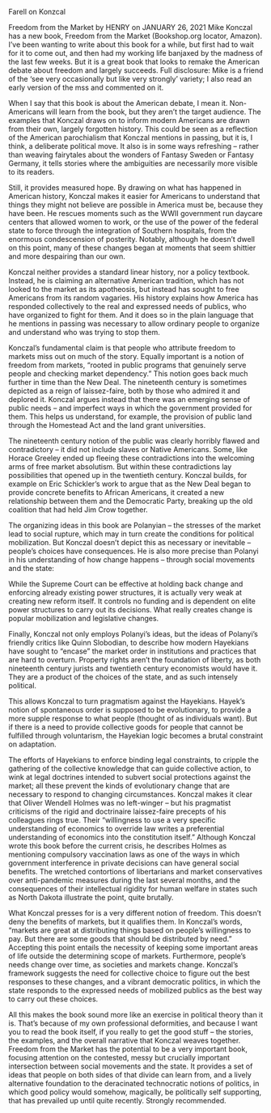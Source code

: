 Farell on Konzcal

Freedom from the Market
by HENRY on JANUARY 26, 2021
Mike Konczal has a new book, Freedom from the Market (Bookshop.org locator, Amazon). I’ve been wanting to write about this book for a while, but first had to wait for it to come out, and then had my working life banjaxed by the madness of the last few weeks. But it is a great book that looks to remake the American debate about freedom and largely succeeds. Full disclosure: Mike is a friend of the ‘see very occasionally but like very strongly’ variety; I also read an early version of the mss and commented on it.

When I say that this book is about the American debate, I mean it. Non-Americans will learn from the book, but they aren’t the target audience. The examples that Konczal draws on to inform modern Americans are drawn from their own, largely forgotten history. This could be seen as a reflection of the American parochialism that Konczal mentions in passing, but it is, I think, a deliberate political move. It also is in some ways refreshing – rather than weaving fairytales about the wonders of Fantasy Sweden or Fantasy Germany, it tells stories where the ambiguities are necessarily more visible to its readers.

Still, it provides measured hope. By drawing on what has happened in American history, Konczal makes it easier for Americans to understand that things they might not believe are possible in America must be, because they have been. He rescues moments such as the WWII government run daycare centers that allowed women to work, or the use of the power of the federal state to force through the integration of Southern hospitals, from the enormous condescension of posterity. Notably, although he doesn’t dwell on this point, many of these changes began at moments that seem shittier and more despairing than our own.

Konczal neither provides a standard linear history, nor a policy textbook. Instead, he is claiming an alternative American tradition, which has not looked to the market as its apotheosis, but instead has sought to free Americans from its random vagaries. His history explains how America has responded collectively to the real and expressed needs of publics, who have organized to fight for them. And it does so in the plain language that he mentions in passing was necessary to allow ordinary people to organize and understand who was trying to stop them.

Konczal’s fundamental claim is that people who attribute freedom to markets miss out on much of the story. Equally important is a notion of freedom from markets, “rooted in public programs that genuinely serve people and checking market dependency.” This notion goes back much further in time than the New Deal. The nineteenth century is sometimes depicted as a reign of laissez-faire, both by those who admired it and deplored it. Konczal argues instead that there was an emerging sense of public needs – and imperfect ways in which the government provided for them. This helps us understand, for example, the provision of public land through the Homestead Act and the land grant universities.

The nineteenth century notion of the public was clearly horribly flawed and contradictory – it did not include slaves or Native Americans. Some, like Horace Greeley ended up fleeing these contradictions into the welcoming arms of free market absolutism. But within these contradictions lay possibilities that opened up in the twentieth century. Konczal builds, for example on Eric Schickler’s work to argue that as the New Deal began to provide concrete benefits to African Americans, it created a new relationship between them and the Democratic Party, breaking up the old coalition that had held Jim Crow together.

The organizing ideas in this book are Polanyian – the stresses of the market lead to social rupture, which may in turn create the conditions for political mobilization. But Konczal doesn’t depict this as necessary or inevitable – people’s choices have consequences. He is also more precise than Polanyi in his understanding of how change happens – through social movements and the state:

While the Supreme Court can be effective at holding back change and enforcing already existing power structures, it is actually very weak at creating new reform itself. It controls no funding and is dependent on elite power structures to carry out its decisions. What really creates change is popular mobilization and legislative changes.

Finally, Konczal not only employs Polanyi’s ideas, but the ideas of Polanyi’s friendly critics like Quinn Slobodian, to describe how modern Hayekians have sought to “encase” the market order in institutions and practices that are hard to overturn. Property rights aren’t the foundation of liberty, as both nineteenth century jurists and twentieth century economists would have it. They are a product of the choices of the state, and as such intensely political.

This allows Konczal to turn pragmatism against the Hayekians. Hayek’s notion of spontaneous order is supposed to be evolutionary, to provide a more supple response to what people (thought of as individuals want). But if there is a need to provide collective goods for people that cannot be fulfilled through voluntarism, the Hayekian logic becomes a brutal constraint on adaptation.

The efforts of Hayekians to enforce binding legal constraints, to cripple the gathering of the collective knowledge that can guide collective action, to wink at legal doctrines intended to subvert social protections against the market; all these prevent the kinds of evolutionary change that are necessary to respond to changing circumstances. Konczal makes it clear that Oliver Wendell Holmes was no left-winger – but his pragmatist criticisms of the rigid and doctrinaire laissez-faire precepts of his colleagues rings true. Their “willingness to use a very specific understanding of economics to override law writes a preferential understanding of economics into the constitution itself.” Although Konczal wrote this book before the current crisis, he describes Holmes as mentioning compulsory vaccination laws as one of the ways in which government interference in private decisions can have general social benefits. The wretched contortions of libertarians and market conservatives over anti-pandemic measures during the last several months, and the consequences of their intellectual rigidity for human welfare in states such as North Dakota illustrate the point, quite brutally.

What Konczal presses for is a very different notion of freedom. This doesn’t deny the benefits of markets, but it qualifies them. In Konczal’s words, “markets are great at distributing things based on people’s willingness to pay. But there are some goods that should be distributed by need.” Accepting this point entails the necessity of keeping some important areas of life outside the determining scope of markets. Furthermore, people’s needs change over time, as societies and markets change. Konczal’s framework suggests the need for collective choice to figure out the best responses to these changes, and a vibrant democratic politics, in which the state responds to the expressed needs of mobilized publics as the best way to carry out these choices.

All this makes the book sound more like an exercise in political theory than it is. That’s because of my own professional deformities, and because I want you to read the book itself, if you really to get the good stuff – the stories, the examples, and the overall narrative that Konczal weaves together. Freedom from the Market has the potential to be a very important book, focusing attention on the contested, messy but crucially important intersection between social movements and the state. It provides a set of ideas that people on both sides of that divide can learn from, and a lively alternative foundation to the deracinated technocratic notions of politics, in which good policy would somehow, magically, be politically self supporting, that has prevailed up until quite recently. Strongly recommended.

